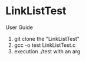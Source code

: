 # LinkListTest

User Guide

1. git clone the "LinkListTest"
2. gcc -o test LinkListTest.c
3. execution ./test with an arg  
